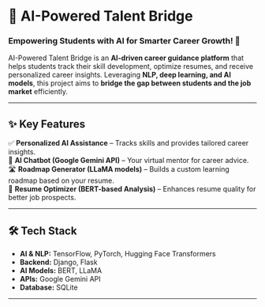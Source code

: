 # 🚀 AI-Powered Talent Bridge

### Empowering Students with AI for Smarter Career Growth! 🎯  

AI-Powered Talent Bridge is an **AI-driven career guidance platform** that helps students track their skill development, optimize resumes, and receive personalized career insights. Leveraging **NLP, deep learning, and AI models**, this project aims to **bridge the gap between students and the job market** efficiently.  

---

## ✨ Key Features  

✅ **Personalized AI Assistance** – Tracks skills and provides tailored career insights.  
🤖 **AI Chatbot (Google Gemini API)** – Your virtual mentor for career advice.  
🛣️ **Roadmap Generator (LLaMA models)** – Builds a custom learning roadmap based on your resume.  
📄 **Resume Optimizer (BERT-based Analysis)** – Enhances resume quality for better job prospects.  

---

## 🛠 Tech Stack  

- **AI & NLP:** TensorFlow, PyTorch, Hugging Face Transformers  
- **Backend:** Django, Flask  
- **AI Models:** BERT, LLaMA  
- **APIs:** Google Gemini API  
- **Database:** SQLite  

---



